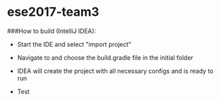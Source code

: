 # ese2017-team3

###How to build (IntelliJ IDEA):
- Start the IDE and select "import project"
- Navigate to and choose the build.gradle file in the initial folder
- IDEA will create the project with all necessary configs and is ready to run

- Test